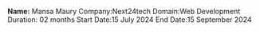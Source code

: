 **Name:** Mansa Maury
Company:Next24tech
Domain:Web Development
Duration: 02 months
Start Date:15 July 2024
End Date:15 September 2024
